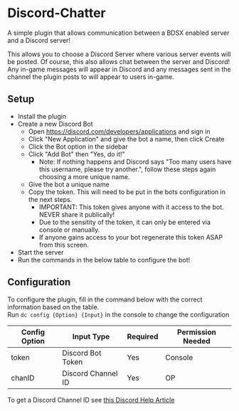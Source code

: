 
# Discord-Chatter

A simple plugin that allows communication between a BDSX enabled server and a Discord server!  

This allows you to choose a Discord Server where various server events will be posted.
Of course, this also allows chat between the server and Discord! Any in-game messages will appear in Discord and any messages sent in the channel the plugin posts to will appear to users in-game.

## Setup

- Install the plugin
- Create a new Discord Bot
  - Open <https://discord.com/developers/applications> and sign in
  - Click "New Application" and give the bot a name, then click Create
  - Click the Bot option in the sidebar
  - Click "Add Bot" then "Yes, do it!"
    - Note: If nothing happens and Discord says "Too many users have this username, please try another.", follow these steps again choosing a more unique name.
  - Give the bot a unique name
  - Copy the token. This will need to be put in the bots configuration in the next steps.
    - IMPORTANT: This token gives anyone with it access to the bot. NEVER share it publically!
    - Due to the sensitity of the token, it can only be entered via console or manually.
    - If anyone gains access to your bot regenerate this token ASAP from this screen.
- Start the server
- Run the commands in the below table to configure the bot!

## Configuration

To configure the plugin, fill in the command below with the correct information based on the table.  
Run `dc config {Option} {Input}` in the console to change the configuration

| Config Option      | Input Type         | Required           | Permission Needed  |
| ------------------ | ------------------ | ------------------ | ------------------ |
| token              | Discord Bot Token  | Yes                | Console            |
| chanID             | Discord Channel ID | Yes                | OP                 |

To get a Discord Channel ID see [this Discord Help Article](https://support.discord.com/hc/en-us/articles/206346498-Where-can-I-find-my-User-Server-Message-ID-)
